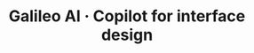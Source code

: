 ---
name: usegalileo
host: usegalileo.ai
origin: https://usegalileo.ai
pathname: /
search: ''
href: https://usegalileo.ai/
title: Galileo AI · Copilot for interface design
ogTitle: Galileo AI · Copilot for interface design
twitterTitle: ''
description: >-
  Generates delightful UI designs from a text prompt in an instant. Galileo AI
  combines UI components, images, and content to help you design faster.
ogDescription: >-
  Generates delightful UI designs from a text prompt in an instant. Galileo AI
  combines UI components, images, and content to help you design faster.
image: https://usegalileo.ai/og_preview.png
ogImage: https://usegalileo.ai/og_preview.png
twitterImage: ''
keywords: ''

---